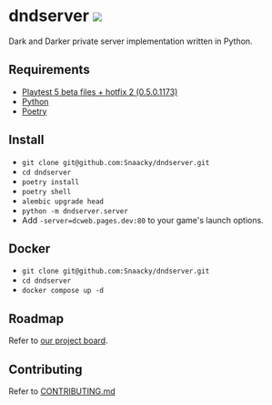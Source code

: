 # dndserver <a href="https://discord.gg/JdUWpdyvKr"><img src="https://discordapp.com/api/guilds/1098711487125672016/widget.png?style=shield"></a>

Dark and Darker private server implementation written in Python.

## Requirements

- [Playtest 5 beta files + hotfix 2 (0.5.0.1173)](https://discord.gg/darkanddarker)
- [Python](https://www.python.org/)
- [Poetry](https://python-poetry.org/)

## Install

- `git clone git@github.com:Snaacky/dndserver.git`
- `cd dndserver`
- `poetry install`
- `poetry shell`
- `alembic upgrade head` 
- `python -m dndserver.server`
- Add `-server=dcweb.pages.dev:80` to your game's launch options.

## Docker

- `git clone git@github.com:Snaacky/dndserver.git`
- `cd dndserver`
- `docker compose up -d`

## Roadmap

Refer to [our project board](https://github.com/users/Snaacky/projects/4?query=is%3Aopen+sort%3Aupdated-desc).

## Contributing
Refer to [CONTRIBUTING.md](https://github.com/Snaacky/dndserver/blob/master/CONTRIBUTING.md)
